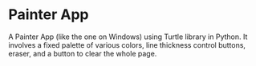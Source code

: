 # Painter App
A Painter App (like the one on Windows) using Turtle library in Python. It involves a fixed palette of various colors, line thickness control buttons, eraser, and a button to clear the whole page.

